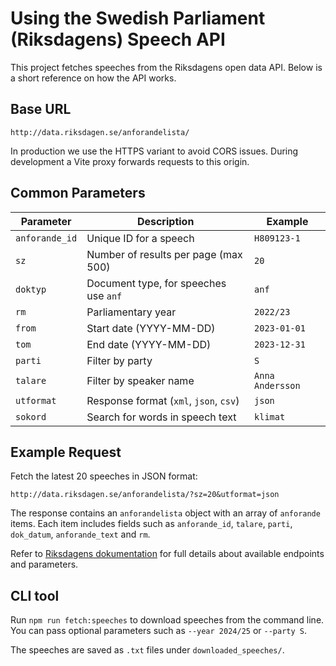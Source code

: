 # Using the Swedish Parliament (Riksdagens) Speech API

This project fetches speeches from the Riksdagens open data API. Below is a short reference on how the API works.

## Base URL

```
http://data.riksdagen.se/anforandelista/
```

In production we use the HTTPS variant to avoid CORS issues. During development a Vite proxy forwards requests to this origin.

## Common Parameters

| Parameter | Description | Example |
|-----------|-------------|---------|
| `anforande_id` | Unique ID for a speech | `H809123-1` |
| `sz` | Number of results per page (max 500) | `20` |
| `doktyp` | Document type, for speeches use `anf` | `anf` |
| `rm` | Parliamentary year | `2022/23` |
| `from` | Start date (YYYY-MM-DD) | `2023-01-01` |
| `tom` | End date (YYYY-MM-DD) | `2023-12-31` |
| `parti` | Filter by party | `S` |
| `talare` | Filter by speaker name | `Anna Andersson` |
| `utformat` | Response format (`xml`, `json`, `csv`) | `json` |
| `sokord` | Search for words in speech text | `klimat` |

## Example Request

Fetch the latest 20 speeches in JSON format:

```
http://data.riksdagen.se/anforandelista/?sz=20&utformat=json
```

The response contains an `anforandelista` object with an array of `anforande` items. Each item includes fields such as `anforande_id`, `talare`, `parti`, `dok_datum`, `anforande_text` and `rm`.

Refer to [Riksdagens dokumentation](http://data.riksdagen.se/dokumentation/) for full details about available endpoints and parameters.

## CLI tool

Run `npm run fetch:speeches` to download speeches from the command line. You can pass optional parameters such as `--year 2024/25` or `--party S`.

The speeches are saved as `.txt` files under `downloaded_speeches/`.

